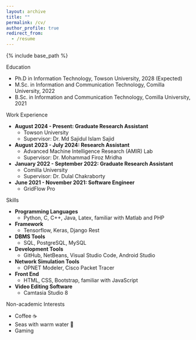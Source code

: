 ```yaml
---
layout: archive
title: ""
permalink: /cv/
author_profile: true
redirect_from:
  - /resume
---
```


<head>
<link href="https://cdn.jsdelivr.net/npm/bootstrap@5.0.2/dist/css/bootstrap.min.css" rel="stylesheet" integrity="sha384-EVSTQN3/azprG1Anm3QDgpJLIm9Nao0Yz1ztcQTwFspd3yD65VohhpuuCOmLASjC" crossorigin="anonymous">
</head>

{% include base_path %}

<div class="card">
  <div class="card-header">
    Education
  </div>
  <div class="card-body">
    <ul>
        <li> Ph.D in Information Technology, Towson University, 2028 (Expected) </li>
        <li> M.Sc. in Information and Communication Technology, Comilla University, 2022 </li>
        <li> B.Sc. in Information and Communication Technology, Comilla University, 2021 </li>
    </ul>
  </div>
</div>

<div class="mt-3 card">
  <div class="card-header">
    Work Experience
  </div>
  <div class="card-body">
    <ul>
      <li>
        <strong>August 2024 - Present: Graduate Research Assistant</strong>
        <ul>
          <li>Towson University</li>
          <li>Supervisor: Dr. Md Sajidul Islam Sajid</li>
        </ul>
      </li>
      <li>
        <strong>August 2023 - July 2024: Research Assistant</strong>
        <ul>
          <li>Advanced Machine Intelligence Research (AMIR) Lab</li>
          <li>Supervisor: Dr. Mohammad Firoz Mridha</li>
        </ul>
      </li>
      <li>
        <strong>January 2022 - September 2022: Graduate Research Assistant</strong>
        <ul>
          <li>Comilla University</li>
          <li>Supervisor: Dr. Dulal Chakraborty</li>
        </ul>
      </li>
      <li>
        <strong>June 2021 - November 2021: Software Engineer</strong>
        <ul>
          <li>GridFlow Pro</li>
        </ul>
      </li>
    </ul>
  </div>
</div>

<div class="mt-3 card">
  <div class="card-header">
    Skills
  </div>
  <div class="card-body">
    <ul>
      <li>
        <strong>Programming Languages</strong>
        <ul>
          <li>Python, C, C++, Java, Latex, familiar with Matlab and PHP</li>
        </ul>
      </li>
      <li>
        <strong>Framework</strong>
        <ul>
          <li>Tensorflow, Keras, Django Rest</li>
        </ul>
      </li>
      <li>
        <strong>DBMS Tools</strong>
        <ul>
          <li>SQL, PostgreSQL, MySQL</li>
        </ul>
      </li>
      <li>
        <strong>Development Tools</strong>
        <ul>
          <li>GitHub, NetBeans, Visual Studio Code, Android Studio</li>
        </ul>
      </li>
      <li>
        <strong>Network Simulation Tools</strong>
        <ul>
          <li>OPNET Modeler, Cisco Packet Tracer</li>
        </ul>
      </li>
      <li>
        <strong>Front End</strong>
        <ul>
          <li>HTML, CSS, Bootstrap, familiar with JavaScript</li>
        </ul>
      </li>
      <li>
        <strong>Video Editing Software</strong>
        <ul>
          <li>Camtasia Studio 8</li>
        </ul>
      </li>
    </ul>
  </div>
</div>

<div class="mt-3 card">
  <div class="card-header">
    Non-academic Interests
  </div>
  <div class="card-body">
    <ul>
        <li> Coffee ☕ </li>
        <li> Seas with warm water 🌊 </li>
        <li> Gaming  </li>
    </ul>
  </div>
</div>

<!--- Education
======
* Ph.D in Information Technology, Towson University, 2028 (Expected)
* M.Sc. in Information and Communication Technology, Comilla University, 2022
* B.Sc. in Information and Communication Technology, Comilla University, 2021

Work Experience
======
* August 2024 - Present: Graduate Research Assistant
  * Towson University
  * Supervisor: Dr. Md Sajidul Islam Sajid

* August 2023 - July 2024: Research Assistant
  * Advanced Machine Intelligence Research (AMIR) Lab
  * Supervisor: Dr. Mohammad Firoz Mridha

* January 2022 - September 2022: Graduate Research Assistant
  * Comilla University
  * Supervisor: Dr. Dulal Chakraborty

* June 2021 - November 2021: Software Engineer
  * GridFlow Pro

[//]: # Research Interests
[//]: # ======
[//]: # Primary
  
Skills
======
* Programming Languages
  * Python, C, C++, Java, Latex, familiar with Matlab and PHP
* Framework
  * Tensorflow, Keras, Django Rest
* DBMS Tools
  * SQL, PostgreSQL, MySQL
* Development Tools
  * GitHub, NetBeans, Visual Studio Code, Android Studio
* Network Simulation Tools
  * OPNET Modeler, Cisco Packet Tracer
* Front End
  * HTML, CSS, Bootstrap, familiar with JavaScript
* Video Editing Software
  * Camtasia Studio 8

[//]: # Leadership & Service
[//]: # ======
[//]: # * Leadership
[//]: # * Service

Non-academic Interests
======
* Coffee ☕
* Seas with warm water 🌊
* Gaming -->

